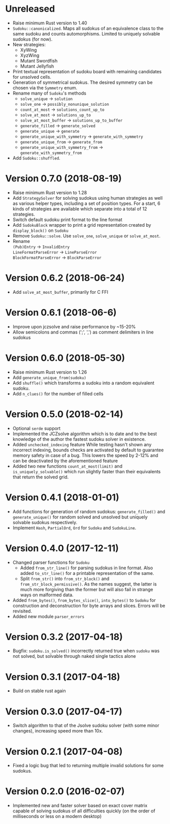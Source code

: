 Unreleased
==========
* Raise minimum Rust version to 1.40
* `Sudoku::canonicalized`. Maps all sudokus of an equivalence class to the same sudoku
  and counts automorphisms.
  Limited to uniquely solvable sudokus (for now).
* New strategies:
  - XyWing
  - XyzWing
  - Mutant Swordfish
  - Mutant Jellyfish
* Print textual representation of sudoku board with remaining candidates for unsolved cells.
* Generation of symmetrical sudokus. The desired symmetry can be chosen via the `Symmetry` enum.
* Rename many of `Sudoku`'s methods
  - `solve_unique` -> `solution`
  - `solve_one` -> `possibly_nonunique_solution`
  - `count_at_most` -> `solutions_count_up_to`
  - `solve_at_most` -> `solutions_up_to`
  - `solve_at_most_buffer` -> `solutions_up_to_buffer`
  - `generate_filled` -> `generate_solved`
  - `generate_unique` -> `generate`
  - `generate_unique_with_symmetry` -> `generate_with_symmetry`
  - `generate_unique_from` -> `generate_from`
  - `generate_unique_with_symmetry_from` -> `generate_with_symmetry_from`
* Add `Sudoku::shuffled`.

Version 0.7.0 (2018-08-19)
==========================
* Raise minimum Rust version to 1.28
* Add `StrategySolver` for solving sudokus using human strategies
  as well as various helper types, including a set of position types.
  For a start, 6 kinds of strategies are available which separate
  into a total of 12 strategies.
* Switch default sudoku print format to the line format
* Add `SudokuBlock` wrapper to print a grid representation
  created by `display_block()` on `Sudoku`
* Remove `Sudoku::solve`. Use `solve_one`, `solve_unique` or `solve_at_most`.
* Rename <br>
   `(Pub)Entry`  -> `InvalidEntry` <br>
   `LineFormatParseError` -> `LineParseError` <br>
   `BlockFormatParseError` -> `BlockParseError`

Version 0.6.2 (2018-06-24)
==========================
* Add `solve_at_most_buffer`, primarily for C FFI

Version 0.6.1 (2018-06-6)
=========================
* Improve upon jczsolve and raise performance by ~15-20%
* Allow semicolons and commas (';', ',') as comment delimiters in line sudokus

Version 0.6.0 (2018-05-30)
==========================
* Raise minimum Rust version to 1.26
* Add `generate_unique_from(sudoku)`
* Add `shuffle()` which transforms a sudoku into a random equivalent sudoku.
* Add `n_clues()` for the number of filled cells

Version 0.5.0 (2018-02-14)
==========================
* Optional `serde` support
* Implemented the JCZsolve algorithm which is to date and to the best knowledge of the author
  the fastest sudoku solver in existence.
* Added `unchecked_indexing` feature
  While testing hasn't shown any incorrect indexing, bounds checks are activated by default to guarantee memory safety in case of a bug. This lowers the speed by 2-12% and can be deactivated by the aforementioned feature
* Added two new functions `count_at_most(limit)` and `is_uniquely_solvable()` which run slightly faster
  than their equivalents that return the solved grid.

Version 0.4.1 (2018-01-01)
==========================
* Add functions for generation of random sudokus: `generate_filled()` and `generate_unique()`
  for random solved and unsolved but uniquely solvable sudokus respectively.
* Implement `Hash`, `PartialOrd`, `Ord` for `Sudoku` and `SudokuLine`.

Version 0.4.0 (2017-12-11)
==========================
* Changed parser functions for `Sudoku`
  - Added `from_str_line()` for parsing sudokus in line format. Also added `to_str_line()` for a printable representation of the same.
  - Split `from_str()` into `from_str_block()` and `from_str_block_permissive()`. As the names suggest, the latter is much more forgiving than the former but will also fail in strange ways on malformed data.
* Added `from_bytes()`, `from_bytes_slice()`, `into_bytes()` to `Sudoku` for construction and deconstruction for byte arrays and slices. Errors will be revisited.
* Added new module `parser_errors`

Version 0.3.2 (2017-04-18)
==========================
* Bugfix: `sudoku.is_solved()` incorrectly returned true when `sudoku` was not solved,
  but solvable through naked single tactics alone

Version 0.3.1 (2017-04-18)
==========================
* Build on stable rust again

Version 0.3.0 (2017-04-17)
==========================
* Switch algorithm to that of the Jsolve sudoku solver (with some minor changes), increasing speed more than 10x.

Version 0.2.1 (2017-04-08)
==========================
* Fixed a logic bug that led to returning multiple invalid solutions for some sudokus.

Version 0.2.0 (2016-02-07)
==========================
* Implemented new and faster solver based on exact cover matrix capable of solving sudokus of all difficulties quickly (on the order of milliseconds or less on a modern desktop)
